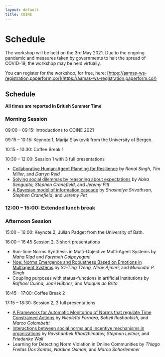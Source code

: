 ```yaml
---
layout: default
title: COINE
---
```


# Schedule

The workshop will be held on the 3rd May 2021. Due to the ongoing pandemic and measures taken by governments to halt the spread of COVID-19, the workshop may be held virtually.

You can register for the workshop, for free, here: [https://aamas-ws-registration.paperform.co/](https://aamas-ws-registration.paperform.co/)

## Schedule

<!--- *Note: All links redirect to the external paper or presentation respectively. Use the Ctrl button while clicking the link to open new tabs instead.* -->

**All times are reported in British Summer Time**

### Morning Session
09:00 – 09:15: Introductions to COINE 2021

09:15 – 10:15: Keynote 1, Marija Slavkovik from the University of Bergen.

10:15 - 10:30: Coffee Break 1

10:30 – 12:00: Session 1 with 3 full presentations
- [Collaborative Human-Agent Planning for Resilience](https://arxiv.org/abs/2104.14089) by *Ronal Singh, Tim Miller*, and *Darryn Reid*	
- [Solving social dilemmas by reasoning about expectations](https://github.com/coin-workshop/coine-2021-london/blob/aa5f0c24bafc2503090be853f87ca35b4bcb3096/papers/expectations.pdf) by *Abira Sengupta, Stephen Cranefield*, and *Jeremy Pitt*
- [A Bayesian model of information cascade](https://github.com/coin-workshop/coine-2021-london/blob/aa5f0c24bafc2503090be853f87ca35b4bcb3096/papers/A_Bayesian_model_of_information_cascades__COIN_Paper__review_.pdf) by *Sriashalya Srivathsan, Stephen Cranefield*, and *Jeremy Pitt*

### 12:00 – 15:00: Extended lunch break

### Afternoon Session
15:00 – 16:00: Keynote 2, Julian Padget from the University of Bath.

16:00 – 16:45 Session 2, 3 short presentations
- Run-time Norms Synthesis in Multi-Objective Multi-Agent Systems by *Maha Riad* and *Fatemeh Golpayegani*
- [Noe: Norms Emergence and Robustness Based on Emotions in Multiagent Systems](https://github.com/ChristineTzeng/papers/blob/main/noe-COINE2021.pdf) by *Sz-Ting Tzeng, Nirav Ajmeri*, and *Munindar P. Singh*
- Coupling purposes with status-functions in artificial institutions by *Rafhael Cunha, Jomi Hübner*, and *Maiquel de Brito*

16:45 - 17:00: Coffee Break 2

17:15 – 18:30: Session 2, 3 full presentations
- [A Framework for Automatic Monitoring of Norms that regulate Time Constrained Actions](https://github.com/coin-workshop/coine-2021-london/blob/aa5f0c24bafc2503090be853f87ca35b4bcb3096/papers/Fornara_COINE2021.pdf) by *Nicoletta Fornara, Soheil Roshankish*, and *Marco Colombetti*
- [Interactions between social norms and incentive mechanisms in organizations](https://arxiv.org/pdf/2102.12309.pdf) by *Ravshanbek Khodzhimatov, Stephan Leitner,* and *Friederike Wall*
- Learning for Detecting Norm Violation in Online Communities by *Thiago Freitas Dos Santos, Nardine Osman*, and *Marco Schorlemmer*
